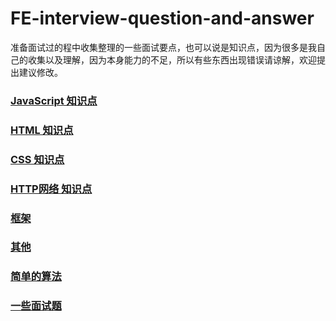 # FE-interview-question-and-answer

准备面试过的程中收集整理的一些面试要点，也可以说是知识点，因为很多是我自己的收集以及理解，因为本身能力的不足，所以有些东西出现错误请谅解，欢迎提出建议修改。

### [JavaScript 知识点](https://github.com/CaiJinyc/FE-interview-question-and-answer/blob/master/JS.md)

### [HTML 知识点](https://github.com/CaiJinyc/FE-interview-question-and-answer/blob/master/HTML.md)

### [CSS 知识点](https://github.com/CaiJinyc/FE-interview-question-and-answer/blob/master/CSS.md)

### [HTTP网络 知识点](https://github.com/CaiJinyc/FE-interview-question-and-answer/blob/master/CSS.md)

### [框架](https://github.com/CaiJinyc/FE-interview-question-and-answer/blob/master/框架.md)

### [其他](https://github.com/CaiJinyc/FE-interview-question-and-answer/blob/master/其他.md)

### [简单的算法](https://github.com/CaiJinyc/FE-interview-question-and-answer/blob/master/算法.md)

### [一些面试题](https://github.com/CaiJinyc/FE-interview-question-and-answer/blob/master/%E9%9D%A2%E8%AF%95%E9%A2%98.md)
